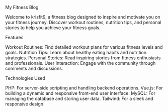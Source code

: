 My Fitness Blog

Welcome to krisfit9, a fitness blog designed to inspire and motivate you on your fitness journey. Discover workout routines, nutrition tips, and personal stories to help you achieve your fitness goals.

Features

Workout Routines: Find detailed workout plans for various fitness levels and goals.
Nutrition Tips: Learn about healthy eating habits and nutrition strategies.
Personal Stories: Read inspiring stories from fitness enthusiasts and professionals.
User Interaction: Engage with the community through comments and discussions.

Technologies Used

PHP: For server-side scripting and handling backend operations.
Vue.js: For building a dynamic and responsive front-end user interface.
MySQL: For managing the database and storing user data.
Tailwind: For a sleek and responsive design.
